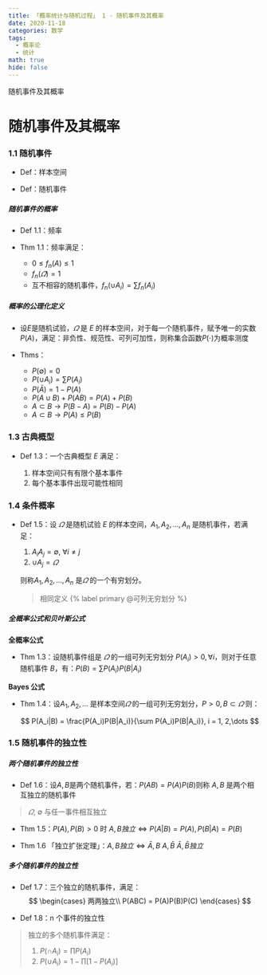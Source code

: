 ```yaml
---
title: 「概率统计与随机过程」 1 - 随机事件及其概率
date: 2020-11-18
categories: 数学
tags:
  - 概率论
  - 统计
math: true
hide: false
---
```


随机事件及其概率

<!-- more -->

# 随机事件及其概率

### 1.1 随机事件

- Def：样本空间

- Def：随机事件

##### 随机事件的概率

- Def 1.1：频率

- Thm 1.1：频率满足：
  - $0\le f_n(A)\le 1$
  - $f_n(\varOmega)=1$
  - 互不相容的随机事件，$f_n(\cup A_i)=\sum f_n(A_i)$

##### 概率的公理化定义

- 设$E$是随机试验，$\varOmega$ 是 $E$ 的样本空间，对于每一个随机事件，赋予唯一的实数$P(A)$，满足：非负性、规范性、可列可加性，则称集合函数$P(\cdot)$为概率测度

- Thms：
  - $P(\emptyset)=0$
  - $P(\cup A_i)=\sum P(A_i)$
  - $P(\bar A) = 1-P(A)$
  - $P(A\cup B) + P(AB) = P(A)+P(B)$
  - $A\subset B\rightarrow P(B-A)=P(B)-P(A)$
  - $A\subset B\rightarrow P(A)\le P(B)$

### 1.3 古典概型

- Def 1.3：一个古典概型 $E$ 满足：
  
  1. 样本空间只有有限个基本事件
  2. 每个基本事件出现可能性相同

### 1.4 条件概率

- Def 1.5：设 $\varOmega$ 是随机试验 $E$ 的样本空间，$A_1,A_2,\dots, A_n$ 是随机事件，若满足：
  1. $A_iA_j = \emptyset,~\forall i\ne j$
  2. $\cup A_j = \varOmega$
  
  则称$A_1,A_2,\dots, A_n$ 是$\varOmega$ 的一个有穷划分。

  > 相同定义 {% label primary  @可列无穷划分 %}

##### 全概率公式和贝叶斯公式

**全概率公式**

- Thm 1.3：设随机事件组是 $\varOmega$ 的一组可列无穷划分 $P(A_i) > 0,\forall i$，则对于任意随机事件 $B$，有：$P(B) = \sum P(A_i)P(B|A_i)$

**Bayes 公式**

- Thm 1.4：设$A_1, A_2,\dots$ 是样本空间$\varOmega$ 的一组可列无穷划分，$P>0,B\subset \varOmega$ 则：

  $$
    P(A_i|B) = \frac{P(A_i)P(B|A_i)}{\sum P(A_i)P(B|A_i)}, i = 1, 2,\dots
  $$


### 1.5 随机事件的独立性

##### 两个随机事件的独立性

- Def 1.6：设$A,B$是两个随机事件，若：$P(AB) = P(A)P(B)$则称 $A, B$ 是两个相互独立的随机事件

> $\varOmega,~\emptyset$ 与任一事件相互独立

- Thm 1.5：$P(A),P(B)>0$ 时 $A,B独立\iff P(A|B)=P(A), P(B|A)=P(B)$

- Thm 1.6 「独立扩张定理」：$A,B独立\iff \bar A,B~A,\bar B~ \bar A,\bar B 独立$

##### 多个随机事件的独立性


- Def 1.7：三个独立的随机事件，满足：
  $$
    \begin{cases}
        两两独立\\
        P(ABC) = P(A)P(B)P(C)
    \end{cases}
  $$

- Def 1.8：n 个事件的独立性

> 独立的多个随机事件满足：
>
> 1. $P(\cap A_i) = \prod P(A_i)$
> 2. $P(\cup A_i) = 1 - \prod[1-P(A_i)]$
